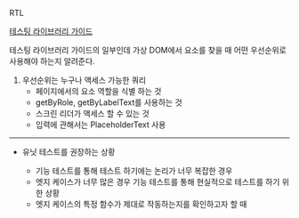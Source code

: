 RTL

[테스팅 라이브러리 가이드](https://testing-library.com/docs/queries/about/#priority)

테스팅 라이브러리 가이드의 일부인데 가상 DOM에서 요소를 찾을 때
어떤 우선순위로 사용해야 하는지 알려준다.

1. 우선순위는 누구나 액세스 가능한 쿼리
   - 페이지에서의 요소 역할을 식별 하는 것
   - getByRole, getByLabelText를 사용하는 것
   - 스크린 리더가 액세스 할 수 있는 것
   - 입력에 관해서는 PlaceholderText 사용

---

- 유닛 테스트를 권장하는 상황

  - 기능 테스트를 통해 테스트 하기에는 논리가 너무 복잡한 경우
  - 엣지 케이스가 너무 많은 경우 기능 테스트를 통해 현실적으로 테스트를 하기 위한 상황
  - 엣지 케이스의 특정 함수가 제대로 작동하는지를 확인하고자 할 때
